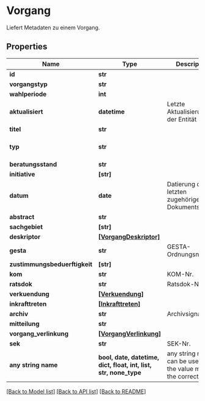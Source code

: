 # Vorgang

Liefert Metadaten zu einem Vorgang.

## Properties
Name | Type | Description | Notes
------------ | ------------- | ------------- | -------------
**id** | **str** |  | 
**vorgangstyp** | **str** |  | 
**wahlperiode** | **int** |  | 
**aktualisiert** | **datetime** | Letzte Aktualisierung der Entität | 
**titel** | **str** |  | 
**typ** | **str** |  | defaults to "Vorgang"
**beratungsstand** | **str** |  | [optional] 
**initiative** | **[str]** |  | [optional] 
**datum** | **date** | Datierung des letzten zugehörigen Dokuments | [optional] 
**abstract** | **str** |  | [optional] 
**sachgebiet** | **[str]** |  | [optional] 
**deskriptor** | [**[VorgangDeskriptor]**](VorgangDeskriptor.md) |  | [optional] 
**gesta** | **str** | GESTA-Ordnungsnummer | [optional] 
**zustimmungsbeduerftigkeit** | **[str]** |  | [optional] 
**kom** | **str** | KOM-Nr. | [optional] 
**ratsdok** | **str** | Ratsdok-Nr. | [optional] 
**verkuendung** | [**[Verkuendung]**](Verkuendung.md) |  | [optional] 
**inkrafttreten** | [**[Inkrafttreten]**](Inkrafttreten.md) |  | [optional] 
**archiv** | **str** | Archivsignatur | [optional] 
**mitteilung** | **str** |  | [optional] 
**vorgang_verlinkung** | [**[VorgangVerlinkung]**](VorgangVerlinkung.md) |  | [optional] 
**sek** | **str** | SEK-Nr. | [optional] 
**any string name** | **bool, date, datetime, dict, float, int, list, str, none_type** | any string name can be used but the value must be the correct type | [optional]

[[Back to Model list]](../README.md#documentation-for-models) [[Back to API list]](../README.md#documentation-for-api-endpoints) [[Back to README]](../README.md)


